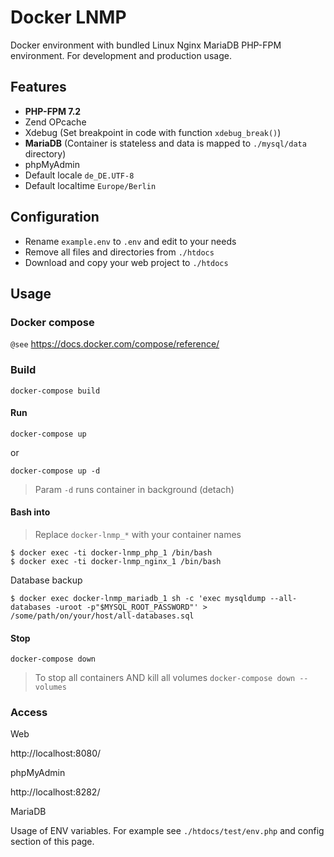 Docker LNMP
===========

Docker environment with bundled Linux Nginx MariaDB PHP-FPM environment. For development and production usage.

Features
--------

-	**PHP-FPM 7.2**
-	Zend OPcache
-	Xdebug (Set breakpoint in code with function `xdebug_break()`\)
-	**MariaDB** (Container is stateless and data is mapped to `./mysql/data` directory)
-	phpMyAdmin
-	Default locale `de_DE.UTF-8`
-	Default localtime `Europe/Berlin`

Configuration
-------------

-	Rename `example.env` to `.env` and edit to your needs
-	Remove all files and directories from `./htdocs`
-	Download and copy your web project to `./htdocs`

Usage
-----

### Docker compose

`@see` https://docs.docker.com/compose/reference/

### Build

```
docker-compose build
```

#### Run

```
docker-compose up
```

or

```
docker-compose up -d
```

> Param `-d` runs container in background (detach)

#### Bash into

> Replace `docker-lnmp_*` with your container names

```
$ docker exec -ti docker-lnmp_php_1 /bin/bash
$ docker exec -ti docker-lnmp_nginx_1 /bin/bash
```

Database backup

```
$ docker exec docker-lnmp_mariadb_1 sh -c 'exec mysqldump --all-databases -uroot -p"$MYSQL_ROOT_PASSWORD"' > /some/path/on/your/host/all-databases.sql
```

#### Stop

```
docker-compose down
```

> To stop all containers AND kill all volumes `docker-compose down --volumes`

### Access

Web

http://localhost:8080/

phpMyAdmin

http://localhost:8282/

MariaDB

Usage of ENV variables. For example see `./htdocs/test/env.php` and config section of this page.
